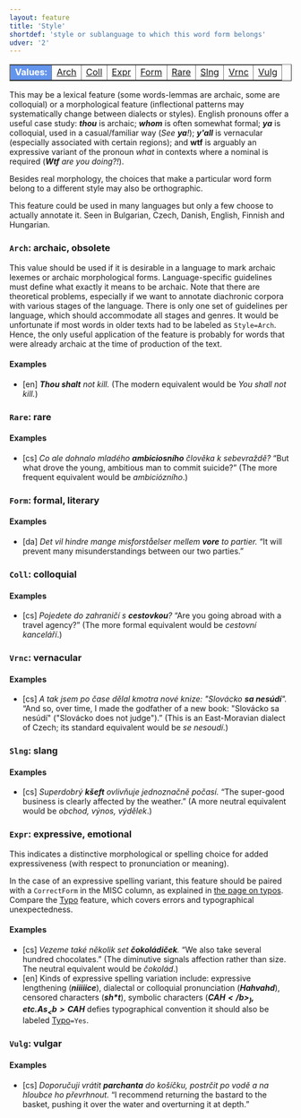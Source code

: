 ```yaml
---
layout: feature
title: 'Style'
shortdef: 'style or sublanguage to which this word form belongs'
udver: '2'
---
```


<table class="typeindex" border="1">
<tr>
  <td style="background-color:cornflowerblue;color:white"><strong>Values:</strong> </td>
  <td><a href="#Arch">Arch</a></td>
  <td><a href="#Coll">Coll</a></td>
  <td><a href="#Expr">Expr</a></td>
  <td><a href="#Form">Form</a></td>
  <td><a href="#Rare">Rare</a></td>
  <td><a href="#Slng">Slng</a></td>
  <td><a href="#Vrnc">Vrnc</a></td>
  <td><a href="#Vulg">Vulg</a></td>
</tr>
</table>

This may be a lexical feature (some words-lemmas are archaic, some are colloquial) or a morphological feature
(inflectional patterns may systematically change between dialects or styles).
English pronouns offer a useful case study: _<b>thou</b>_ is archaic;
_<b>whom</b>_ is often somewhat formal; _<b>ya</b>_ is colloquial, used in a casual/familiar way (_See <b>ya</b>!_);
_<b>y'all</b>_ is vernacular (especially associated with certain regions);
and <b>wtf</b> is arguably an expressive variant of the pronoun _what_ in contexts where a nominal is required
(_<b>Wtf</b> are you doing?!_).

Besides real morphology, the choices that make a particular word form
belong to a different style may also be orthographic.

This feature could be used in many languages but only a few choose to actually annotate it.
Seen in Bulgarian, Czech, Danish, English, Finnish and Hungarian.

### <a name="Arch">`Arch`</a>: archaic, obsolete

This value should be used if it is desirable in a language to mark archaic lexemes or archaic morphological forms.
Language-specific guidelines must define what exactly it means to be archaic. Note that there are theoretical
problems, especially if we want to annotate diachronic corpora with various stages of the language. There is only
one set of guidelines per language, which should accommodate all stages and genres. It would be unfortunate if
most words in older texts had to be labeled as `Style=Arch`. Hence, the only useful application of the feature is
probably for words that were already archaic at the time of production of the text.

#### Examples

* [en] _<b>Thou shalt</b> not kill._
  (The modern equivalent would be _You shall not kill._)

### <a name="Rare">`Rare`</a>: rare

#### Examples

* [cs] _Co ale dohnalo mladého <b>ambiciosního</b> člověka k sebevraždě?_ “But what drove the young, ambitious man to commit suicide?”
  (The more frequent equivalent would be _ambiciózního_.)

### <a name="Form">`Form`</a>: formal, literary

#### Examples

* [da] _Det vil hindre mange misforståelser mellem <b>vore</b> to partier._ “It will prevent many misunderstandings between our two parties.”

<!-- not used so far ### <a name="Poet">`Poet`</a>: poetic -->

### <a name="Coll">`Coll`</a>: colloquial

#### Examples

* [cs] _Pojedete do zahraničí s <b>cestovkou</b>?_ “Are you going abroad with a travel agency?”
  (The more formal equivalent would be _cestovní kanceláří_.)

### <a name="Vrnc">`Vrnc`</a>: vernacular

#### Examples

* [cs] _A tak jsem po čase dělal kmotra nové knize: "Slovácko <b>sa nesúdí</b>"._ “And so, over time, I made the godfather of a new book: "Slovácko sa nesúdí" ("Slovácko does not judge").”
  (This is an East-Moravian dialect of Czech; its standard equivalent would be _se nesoudí_.)

### <a name="Slng">`Slng`</a>: slang

#### Examples

* [cs] _Superdobrý <b>kšeft</b> ovlivňuje jednoznačně počasí._ “The super-good business is clearly affected by the weather.”
  (A more neutral equivalent would be _obchod, výnos, výdělek_.)

### <a name="Expr">`Expr`</a>: expressive, emotional

This indicates a distinctive morphological or spelling choice for added expressiveness (with respect to pronunciation or meaning).

In the case of an expressive spelling variant, this feature should be paired with a `CorrectForm` in the MISC column, as explained in [the page on typos](/u/overview/typos.html).
Compare the [Typo]() feature, which covers errors and typographical unexpectedness.




#### Examples

* [cs] _Vezeme také několik set <b>čokoládiček</b>._ “We also take several hundred chocolates.”
  (The diminutive signals affection rather than size. The neutral equivalent would be _čokolád_.)
* [en] Kinds of expressive spelling variation include: expressive lengthening (_<b>niiiiice</b>_), dialectal or colloquial pronunciation (_<b>Hahvahd</b>_), censored characters (_<b>sh*t</b>_), symbolic characters (_<b>CA$H</b>_), etc. As _<b>CA$H</b>_ defies typographical convention it should also be labeled [Typo]()`=Yes`.

<!-- not used so far ### <a name="Derg">`Derg`</a>: derogatory -->

### <a name="Vulg">`Vulg`</a>: vulgar

#### Examples

* [cs] _Doporučuji vrátit <b>parchanta</b> do košíčku, postrčit po vodě a na hloubce ho převrhnout._ “I recommend returning the bastard to the basket, pushing it over the water and overturning it at depth.”

<!-- Interlanguage links updated Ne 5. května 2024, 18:20:23 CEST -->
